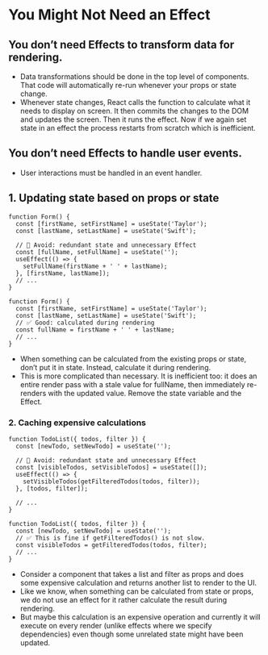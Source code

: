 # You Might Not Need an Effect

## You don’t need Effects to transform data for rendering.

- Data transformations should be done in the top level of components. That code will automatically re-run whenever your props or state change.
- Whenever state changes, React calls the function to calculate what it needs to display on screen. It then commits the changes to the DOM and updates the screen. Then it runs the effect. Now if we again set state in an effect the process restarts from scratch which is inefficient.


## You don’t need Effects to handle user events. 

- User interactions must be handled in an event handler.


## 1. Updating state based on props or state 

```tsx
function Form() {
  const [firstName, setFirstName] = useState('Taylor');
  const [lastName, setLastName] = useState('Swift');

  // 🔴 Avoid: redundant state and unnecessary Effect
  const [fullName, setFullName] = useState('');
  useEffect(() => {
    setFullName(firstName + ' ' + lastName);
  }, [firstName, lastName]);
  // ...
}
```

```tsx
function Form() {
  const [firstName, setFirstName] = useState('Taylor');
  const [lastName, setLastName] = useState('Swift');
  // ✅ Good: calculated during rendering
  const fullName = firstName + ' ' + lastName;
  // ...
}
```

- When something can be calculated from the existing props or state, don’t put it in state. Instead, calculate it during rendering.
- This is more complicated than necessary. It is inefficient too: it does an entire render pass with a stale value for fullName, then immediately re-renders with the updated value. Remove the state variable and the Effect.


### 2. Caching expensive calculations 

```tsx
function TodoList({ todos, filter }) {
  const [newTodo, setNewTodo] = useState('');

  // 🔴 Avoid: redundant state and unnecessary Effect
  const [visibleTodos, setVisibleTodos] = useState([]);
  useEffect(() => {
    setVisibleTodos(getFilteredTodos(todos, filter));
  }, [todos, filter]);

  // ...
}
```

```tsx
function TodoList({ todos, filter }) {
  const [newTodo, setNewTodo] = useState('');
  // ✅ This is fine if getFilteredTodos() is not slow.
  const visibleTodos = getFilteredTodos(todos, filter);
  // ...
}
```

- Consider a component that takes a list and filter as props and does some expensive calculation and returns another list to render to the UI.
- Like we know, when something can be calculated from state or props, we do not use an effect for it rather calculate the result during rendering.
- But maybe this calculation is an expensive operation and currently it will execute on every render (unlike effects where we specify dependencies) even though some unrelated state might have been updated.
